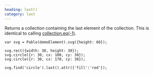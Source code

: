 ```yaml
--- 
heading: last()
category: last
---
```


Returns a collection containing the last element of the collection. This is identical to calling [collection.eq(-1)](/api/eq/).

    var svg = Pablo(demoElement).svg({height: 60});

    svg.rect({width: 30, height: 30});
    svg.circle({r: 30, cx: 100, cy: 30});
    svg.circle({r: 30, cx: 170, cy: 30});

    svg.find('circle').last().attr({'fill':'red'});
